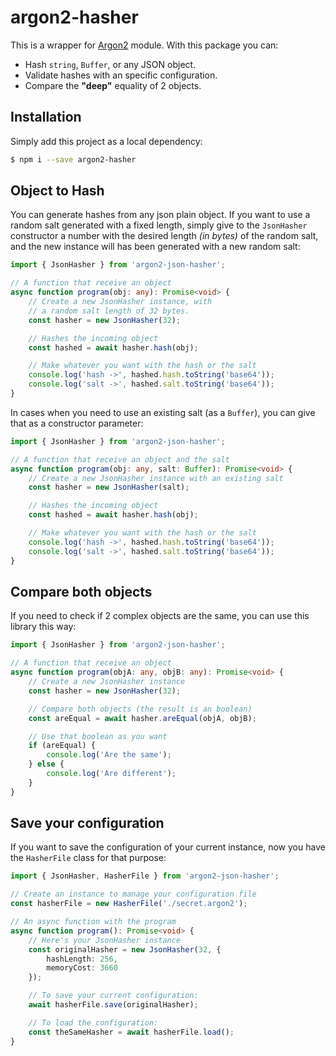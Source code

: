 # argon2-hasher

This is a wrapper for [Argon2](https://www.npmjs.com/package/argon2) module. With this package you can:
- Hash `string`, `Buffer`, or any JSON object.
- Validate hashes with an specific configuration.
- Compare the __"deep"__ equality of 2 objects.

## Installation

Simply add this project as a local dependency:
```bash
$ npm i --save argon2-hasher
```

## Object to Hash

You can generate hashes from any json plain object. If you want to use a random salt generated with a fixed length, simply give to the `JsonHasher` constructor a number with the desired length _(in bytes)_ of the random salt, and the new instance will has been generated with a new random salt:

```ts
import { JsonHasher } from 'argon2-json-hasher';

// A function that receive an object
async function program(obj: any): Promise<void> {
    // Create a new JsonHasher instance, with
    // a random salt length of 32 bytes.
    const hasher = new JsonHasher(32);

    // Hashes the incoming object
    const hashed = await hasher.hash(obj);

    // Make whatever you want with the hash or the salt
    console.log('hash ->', hashed.hash.toString('base64'));
    console.log('salt ->', hashed.salt.toString('base64'));
}
```

In cases when you need to use an existing salt (as a `Buffer`), you can give that as a constructor parameter:

```ts
import { JsonHasher } from 'argon2-json-hasher';

// A function that receive an object and the salt
async function program(obj: any, salt: Buffer): Promise<void> {
    // Create a new JsonHasher instance with an existing salt
    const hasher = new JsonHasher(salt);

    // Hashes the incoming object
    const hashed = await hasher.hash(obj);

    // Make whatever you want with the hash or the salt
    console.log('hash ->', hashed.hash.toString('base64'));
    console.log('salt ->', hashed.salt.toString('base64'));
}
```

## Compare both objects

If you need to check if 2 complex objects are the same, you can use this library this way:


```ts
import { JsonHasher } from 'argon2-json-hasher';

// A function that receive an object
async function program(objA: any, objB: any): Promise<void> {
    // Create a new JsonHasher instance
    const hasher = new JsonHasher(32);

    // Compare both objects (the result is an boolean)
    const areEqual = await hasher.areEqual(objA, objB);

    // Use that boolean as you want
    if (areEqual) {
        console.log('Are the same');
    } else {
        console.log('Are different');
    }
}
```

## Save your configuration

If you want to save the configuration of your current instance, now you have the `HasherFile` class for that purpose:

```ts
import { JsonHasher, HasherFile } from 'argon2-json-hasher';

// Create an instance to manage your configuration file
const hasherFile = new HasherFile('./secret.argon2');

// An async function with the program
async function program(): Promise<void> {
    // Here's your JsonHasher instance
    const originalHasher = new JsonHasher(32, {
        hashLength: 256,
        memoryCost: 3660
    });

    // To save your current configuration:
    await hasherFile.save(originalHasher);

    // To load the configuration:
    const theSameHasher = await hasherFile.load();
}

```